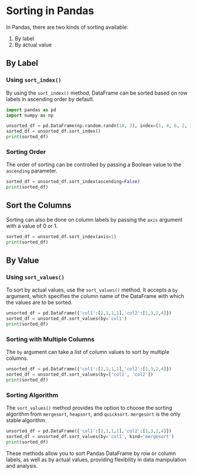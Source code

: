 # Sorting in Pandas

In Pandas, there are two kinds of sorting available:

1. By label
2. By actual value

## By Label

### Using `sort_index()`

By using the `sort_index()` method, DataFrame can be sorted based on row labels in ascending order by default.

```python
import pandas as pd
import numpy as np

unsorted_df = pd.DataFrame(np.random.randn(10, 2), index=[1, 4, 6, 2, 3, 5, 9, 8, 0, 7], columns=['col2', 'col1'])
sorted_df = unsorted_df.sort_index()
print(sorted_df)
```

### Sorting Order

The order of sorting can be controlled by passing a Boolean value to the `ascending` parameter.

```python
sorted_df = unsorted_df.sort_index(ascending=False)
print(sorted_df)
```

## Sort the Columns

Sorting can also be done on column labels by passing the `axis` argument with a value of 0 or 1.

```python
sorted_df = unsorted_df.sort_index(axis=1)
print(sorted_df)
```

## By Value

### Using `sort_values()`

To sort by actual values, use the `sort_values()` method. It accepts a `by` argument, which specifies the column name of the DataFrame with which the values are to be sorted.

```python
unsorted_df = pd.DataFrame({'col1':[2,1,1,1],'col2':[1,3,2,4]})
sorted_df = unsorted_df.sort_values(by='col1')
print(sorted_df)
```

### Sorting with Multiple Columns

The `by` argument can take a list of column values to sort by multiple columns.

```python
unsorted_df = pd.DataFrame({'col1':[2,1,1,1],'col2':[1,3,2,4]})
sorted_df = unsorted_df.sort_values(by=['col1', 'col2'])
print(sorted_df)
```

### Sorting Algorithm

The `sort_values()` method provides the option to choose the sorting algorithm from `mergesort`, `heapsort`, and `quicksort`. `mergesort` is the only stable algorithm.

```python
unsorted_df = pd.DataFrame({'col1':[2,1,1,1],'col2':[1,3,2,4]})
sorted_df = unsorted_df.sort_values(by='col1', kind='mergesort')
print(sorted_df)
```

These methods allow you to sort Pandas DataFrame by row or column labels, as well as by actual values, providing flexibility in data manipulation and analysis.